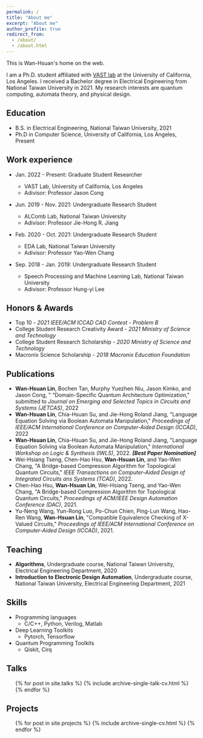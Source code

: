 ```yaml
---
permalink: /
title: "About me"
excerpt: "About me"
author_profile: true
redirect_from: 
  - /about/
  - /about.html
---
```


This is Wan-Hsuan's home on the web.

I am a Ph.D. student affiliated with [VAST lab](https://vast.cs.ucla.edu) at the University of California, Los Angeles. I received a Bachelor degree in Electrical Engineering from National Taiwan University in 2021. My research interests are quantum computing, automata theory, and physical design.



<!-- [PDF](/files/CHENCHIA_CV.pdf){: .btn} -->

## Education
* B.S. in Electrical Engineering, National Taiwan University, 2021
* Ph.D in Computer Science, University of California, Los Angeles, Present

## Work experience
* Jan. 2022 - Present: Graduate Student Researcher
  * VAST Lab, University of California, Los Angeles
  * Adivisor: Professor Jason Cong

* Jun. 2019 - Nov. 2021: Undergraduate Research Student
  * ALComb Lab, National Taiwan University
  * Adivisor: Professor Jie-Hong R. Jiang

* Feb. 2020 - Oct. 2021: Undergraduate Research Student
  * EDA Lab, National Taiwan University
  * Adivisor: Professor Yao-Wen Chang

* Sep. 2018 - Jan. 2019: Undergraduate Research Student
  * Speech Processing and Machine Learning Lab, National Taiwan University
  * Adivisor: Professor Hung-yi Lee

## Honors & Awards
* Top 10 - *2021 IEEE/ACM ICCAD CAD Contest - Problem B*
* College Student Research Creativity Award - *2021 Ministry of Science and Technology*
* College Student Research Scholarship - *2020 Ministry of Science and Technology*
* Macronix Science Scholarship - *2018 Macronix Education Foundation*

## Publications
  * **Wan-Hsuan Lin**, Bochen Tan, Murphy Yuezhen Niu, Jason Kimko, and Jason Cong, " “Domain-Specific Quantum Architecture Optimization," submitted to *Journal on Emerging and Selected Topics in Circuits and Systems (JETCAS)*, 2022
  * **Wan-Hsuan Lin**, Chia-Hsuan Su, and Jie-Hong Roland Jiang, "Language Equation Solving via Boolean Automata Manipulation," *Proceedings of IEEE/ACM International Conference on Computer-Aided Design (ICCAD)*, 2022
  * **Wan-Hsuan Lin**, Chia-Hsuan Su, and Jie-Hong Roland Jiang, "Language Equation Solving via Boolean Automata Manipulation," *International Workshop on Logic & Synthesis (IWLS)*, 2022. ***[Best Paper Nomination]***
  * Wei-Hsiang Tseng, Chen-Hao Hsu, **Wan-Hsuan Lin**, and Yao-Wen Chang, "A Bridge-based Compression Algorithm for Topological Quantum Circuits," *IEEE Transactions on Computer-Aided Design of Integrated Circuits ans Systems (TCAD)*, 2022. 
  * Chen-Hao Hsu, **Wan-Hsuan Lin**, Wei-Hsiang Tseng, and Yao-Wen Chang, "A Bridge-based Compression Algorithm for Topological Quantum Circuits," *Proceedings of ACM/IEEE Design Automation Conference (DAC)*, 2021. 
  * Yu-Neng Wang, Yun-Rong Luo, Po-Chun Chien, Ping-Lun Wang, Hao-Ren Wang, **Wan-Hsuan Lin**, "Compatible Equivalence Checking of X-Valued Circuits," *Proceedings of IEEE/ACM International Conference on Computer-Aided Design (ICCAD)*, 2021. 

## Teaching
  * **Algorithms**, Undergraduate course, National Taiwan University, Electrical Engineering Department, 2020
  * **Introduction to Electronic Design Automation**, Undergraduate course, National Taiwan University, Electrical Engineering Department, 2021

## Skills
* Programming languages
  * C/C++, Python, Verilog, Matlab
* Deep Learning Toolkits 
  * Pytorch, Tensorflow
* Quantum Programming Toolkits
  * Qiskit, Cirq


## Talks
  <ul>{% for post in site.talks %}
    {% include archive-single-talk-cv.html %}
  {% endfor %}</ul>

## Projects
  <ul>{% for post in site.projects %}
    {% include archive-single-cv.html %}
  {% endfor %}</ul>

  
<!-- Service and leadership
======
* Currently signed in to 43 different slack teams -->

